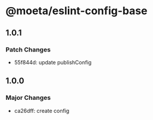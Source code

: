 # @moeta/eslint-config-base

## 1.0.1

### Patch Changes

- 55f844d: update publishConfig

## 1.0.0

### Major Changes

- ca26dff: create config
